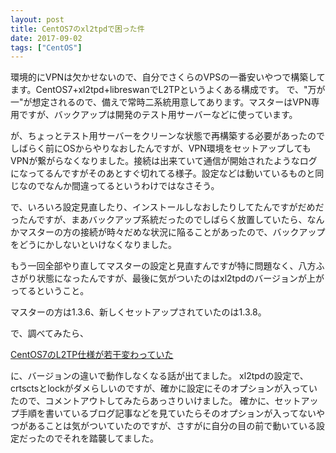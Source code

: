 ```yaml
---
layout: post
title: CentOS7のxl2tpdで困った件
date: 2017-09-02
tags: ["CentOS"]
---
```


環境的にVPNは欠かせないので、自分でさくらのVPSの一番安いやつで構築してます。CentOS7+xl2tpd+libreswanでL2TPというよくある構成です。
で、"万が一"が想定されるので、備えで常時二系統用意してあります。マスターはVPN専用ですが、バックアップは開発のテスト用サーバーなどに使っています。

が、ちょっとテスト用サーバーをクリーンな状態で再構築する必要があったのでしばらく前にOSからやりなおしたんですが、VPN環境をセットアップしてもVPNが繋がらなくなりました。接続は出来ていて通信が開始されたようなログになってるんですがそのあとすぐ切れてる様子。設定などは動いているものと同じなのでなんか間違ってるというわけではなさそう。

で、いろいろ設定見直したり、インストールしなおしたりしてたんですがだめだったんですが、まあバックアップ系統だったのでしばらく放置していたら、なんかマスターの方の接続が時々だめな状況に陥ることがあったので、バックアップをどうにかしないといけなくなりました。

もう一回全部やり直してマスターの設定と見直すんですが特に問題なく、八方ふさがり状態になったんですが、最後に気がついたのはxl2tpdのバージョンが上がってるということ。

マスターの方は1.3.6、新しくセットアップされていたのは1.3.8。

で、調べてみたら、

[CentOS7のL2TP仕様が若干変わっていた](https://ameblo.jp/j-drucker/entry-12240489746.html)

に、バージョンの違いで動作しなくなる話が出てました。
xl2tpdの設定で、crtsctsとlockがダメらしいのですが、確かに設定にそのオプションが入っていたので、コメントアウトしてみたらあっさりいけました。
確かに、セットアップ手順を書いているブログ記事などを見ていたらそのオプションが入ってないやつがあることは気がついていたのですが、さすがに自分の目の前で動いている設定だったのでそれを踏襲してました。